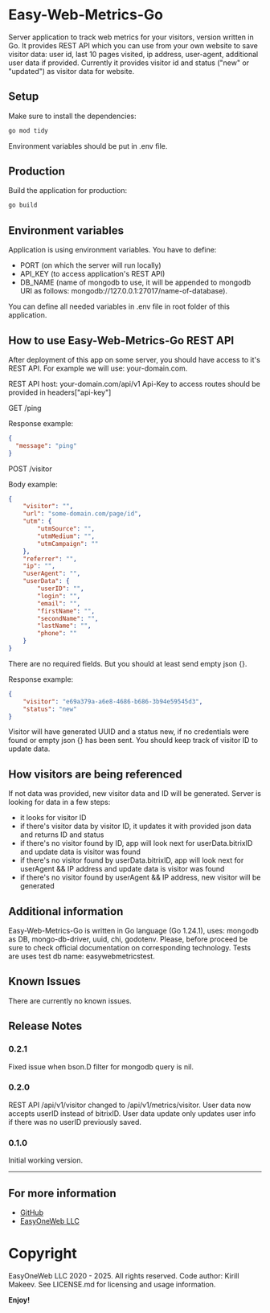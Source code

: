 # Easy-Web-Metrics-Go

Server application to track web metrics for your visitors, version written in Go. It provides REST API which you can use from your own website to save visitor data: user id, last 10 pages visited, ip address, user-agent, additional user data if provided. Currently it provides visitor id and status ("new" or "updated") as visitor data for website.

## Setup

Make sure to install the dependencies:

```bash
go mod tidy
```

Environment variables should be put in .env file.

## Production

Build the application for production:

```bash
go build
```

## Environment variables

Application is using environment variables. You have to define:

- PORT (on which the server will run locally)
- API_KEY (to access application's REST API)
- DB_NAME (name of mongodb to use, it will be appended to mongodb URI as follows: mongodb://127.0.0.1:27017/name-of-database).

You can define all needed variables in .env file in root folder of this application.

## How to use Easy-Web-Metrics-Go REST API

After deployment of this app on some server, you should have access to it's REST API. For example we will use: your-domain.com.

REST API host: your-domain.com/api/v1
Api-Key to access routes should be provided in headers["api-key"]

GET /ping

Response example:
```json
{
  "message": "ping"
}
```

POST /visitor

Body example:
```json
{
    "visitor": "",
    "url": "some-domain.com/page/id",
    "utm": {
        "utmSource": "",
        "utmMedium": "",
        "utmCampaign": ""
    },
    "referrer": "",
    "ip": "",
    "userAgent": "",
    "userData": {
        "userID": "",
        "login": "",
        "email": "",
        "firstName": "",
        "secondName": "",
        "lastName": "",
        "phone": ""
    }
}
```
There are no required fields. But you should at least send empty json {}.

Response example:
```json
{
    "visitor": "e69a379a-a6e8-4686-b686-3b94e59545d3",
    "status": "new"
}
```
Visitor will have generated UUID and a status new, if no credentials were found or empty json {} has been sent. You should keep track of visitor ID to update data.

## How visitors are being referenced

If not data was provided, new visitor data and ID will be generated. Server is looking for data in a few steps:
- it looks for visitor ID
- if there's visitor data by visitor ID, it updates it with provided json data and returns ID and status
- if there's no visitor found by ID, app will look next for userData.bitrixID and update data is visitor was found
- if there's no visitor found by userData.bitrixID, app will look next for userAgent && IP address and update data is visitor was found
- if there's no visitor found by userAgent && IP address, new visitor will be generated

## Additional information

Easy-Web-Metrics-Go is written in Go language (Go 1.24.1), uses: mongodb as DB, mongo-db-driver, uuid, chi, godotenv. Please, before proceed be sure to check official documentation on corresponding technology. Tests are uses test db name: easywebmetricstest.

## Known Issues

There are currently no known issues.

## Release Notes

### 0.2.1

Fixed issue when bson.D filter for mongodb query is nil.

### 0.2.0

REST API /api/v1/visitor changed to /api/v1/metrics/visitor. User data now accepts userID instead of bitrixID. User data update only updates user info if there was no userID previously saved.

### 0.1.0

Initial working version.

---

## For more information

* [GitHub](https://github.com/ikirja/easy-ollama)
* [EasyOneWeb LLC](https://easyoneweb.ru)

# Copyright

EasyOneWeb LLC 2020 - 2025. All rights reserved. Code author: Kirill Makeev. See LICENSE.md for licensing and usage information.

**Enjoy!**